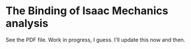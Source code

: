 The Binding of Isaac Mechanics analysis
=============

See the PDF file. Work in progress, I guess. I'll update this now and then.
